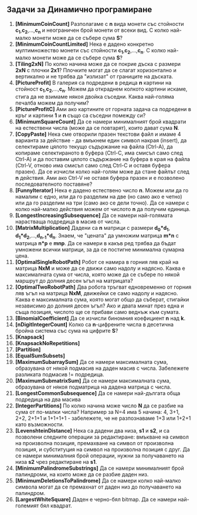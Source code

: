 ## Задачи за Динамично програмиране

1. **[MinimumCoinCount]** Разполагаме с **n** вида монети със стойности **c<sub>1</sub>**,**c<sub>2</sub>**,...,**c<sub>n</sub>** и неограничен брой монети от всеки вид. С колко най-малко монети може да се събере сума **S**?
2. **[MinimumCoinCountLimited]** Нека е дадено конкретно мултимножество монети със стойности **c<sub>1</sub>**,**c<sub>2</sub>**,...,**c<sub>n</sub>**. С колко най-малко монети може да се събере сума **S**?
3. **[Tiling2xN]** По колко начина може да се покрие дъска с размери **2xN** с плочки **2x1**? Плочките могат да се слагат хоризонтално и вертикално и не трябва да "излизат" от границите на дъската.
4. **[PictureProfit]** В галерия са подредени в редица **n** картини на стойност **c<sub>1</sub>**,**c<sub>2</sub>**,...,**c<sub>n</sub>**. Можем да откраднем колкото картини искаме, стига да не взимаме някоя двойка съседни. Каква най-голяма печалба можем да получим?
5. **[PictureProfitC]** Ами ако картините от горната задача са подредени в кръг и картини **1** и **n** също са съседни помежду си?
6. **[MinimumSquareCount]** Да се намери минималният брой квадрати на естествени числа (може да се повтарят), които дават сума **N**.
7. **[CopyPaste]** Нека сме отворили празен текстови файл и имаме 4 варианта за действие - да вмъкнем един символ накрая (insert), да селектираме цялото текущо съдържание на файла (Ctrl-A), да копираме селектираното в буфера (Ctrl-C, има смисъл само след Ctrl-A) и да поставим цялото съдържание на буфера в края на файла (Ctrl-V, отново има смисъл само след Ctrl-C и оставя буфера празен). Да се изчисли колко най-голям може да стане файлът след **n** действия. Ами ако Ctrl-V не оставя буфера празен и е позволено последователното поставяне?
8. **[FunnyIterator]** Нека е дадено естествено число **n**. Можем или да го намалим с едно, или да го разделим на две (но само ако е четно) или да го разделим на три (само ако се дели точно). Да се намери с колко най-малко действия можем от числото **n** да получим единица.
9. **[LongestIncreasingSubsequence]** Да се намери най-голямата нарастваща подредица в масив от числа.
10. **[MatrixMultiplication]** Дадени са **n** матрици с размери **d<sub>0</sub>\*d<sub>1</sub>**, **d<sub>1</sub>\*d<sub>2</sub>**,...,**d<sub>n-1</sub>\*d<sub>n</sub>**. Знаем, че "цената" да умножим матрица **m\*n** с матрица **n\*p** е **mnp**. Да се намери в какъв ред трябва да бъдат умножени всички матрици, за да се постигне минимална сумарна цена.
11. **[OptimalSingleRobotPath]** Робот се намира в горния ляв край на матрица **NxM** и може да се движи само надолу и надясно. Каква е максималната сума от числа, която може да се събере по някой маршрут до долния десен ъгъл на матрицата?
12. **[OptimalTwoRobotPath]** Два робота тръгват едновременно от горния ляв ъгъл на матрица **NxM**, движейки се само надолу и надясно. Каква е максималната сума, която могат общо да съберат, стигайки независимо до долния десен ъгъл? Ако и двата минат през една и съща позиция, числото ще се прибави само веднъж към сумата.
13. **[BinomialCoefficient]** Да се изчисли биномния коефициент **n** над **k**.
14. **[nDigitIntegerCount]** Колко са **n**-цифрените числа в десетична бройна система със сума на цифрите **S**?
15. **[Knapsack]**
16. **[KnapsackNoRepetitions]**
17. **[Partition]**
18. **[EqualSumSubsets]**
19. **[MaximumSubarraySum]** Да се намери максималната сума, образувана от някой подмасив на даден масив с числа. Забележете разликата подмасив != подредица.
20. **[MaximumSubmatrixSum]** Да се намери максималната сума, образувана от някоя подматрица на дадена матрица с числа.
21. **[LongestCommonSubsequence]** Да се намери най-дългата обща подредица на два масива
22. **[IntegerPartitions]** По колко начина може число **N** да се разбие на сума от по-малки числа? Например за N=4 има 5 начина: 4, 3+1, 2+2, 2+1+1 и 1+1+1+1 - забележете, че не разпознаваме 1+3 или 1+2+1 като възможности.
23. **[LevenshteinDistance]** Нека са дадени два низа, **s1** и **s2**, и са позволени следните операции за редактиране: вмъкване на символ на произволна позиция, премахване на символ от произволна позиция, и субституция на символ на произволна позиция с друг. Да се намери минималния брой операции, нужни за получаването на низа **s2** чрез редактиране на **s1**.
24. **[MinimumPalindromeSubstrings]** Да се намери минималният брой палиндроми, на които може да се разбие даден низ.
25. **[MinimumDeletionsToPalindrome]** Да се намери колко най-малко символа могат да се премахнат от даден низ до получаването на палиндром.
26. **[LargestWhiteSquare]** Даден е черно-бял bitmap. Да се намери най-големият бял квадрат.
